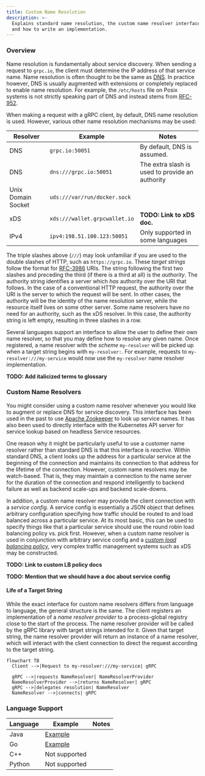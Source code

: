 ```yaml
---
title: Custom Name Resolution
description: >-
  Explains standard name resolution, the custom name resolver interface,
  and how to write an implementation.
---
```


### Overview

Name resolution is fundamentally about service discovery. When sending a request
to `grpc.io`, the client must determine the IP address of that service name.
Name resolution is often thought to be the same as
[DNS](https://www.ietf.org/rfc/rfc1035.txt). In practice however, DNS is usually
augmented with extensions or completely replaced to enable name resolution.  For
example, the `/etc/hosts` file on Posix systems is not strictly speaking part of
DNS and instead stems from
[RFC-952](https://datatracker.ietf.org/doc/html/rfc952).

When making a request with a gRPC client, by default, DNS name resolution is
used. However, various other name resolution mechanisms may be used:

|Resolver|Example|Notes|
|-|-|-|
|DNS|`grpc.io:50051`|By default, DNS is assumed.|
|DNS|`dns:///grpc.io:50051`|The extra slash is used to provide an authority|
|Unix Domain Socket|`uds:///var/run/docker.sock`|
|xDS|`xds:///wallet.grpcwallet.io`|**TODO: Link to xDS doc.**|
|IPv4|`ipv4:198.51.100.123:50051`|Only supported in some languages|

The triple slashes above (`///`) may look unfamiliar if you are used to the
double slashes of HTTP, such as `https://grpc.io`. These _target strings_ follow
the format for [RFC-3986](https://datatracker.ietf.org/doc/html/rfc3986) URIs.
The string following the first two slashes and preceding the third (if there is
a third at all) is the _authority_. The authority string identifies a server
which _has_ authority over the URI that follows. In the case of a conventional
HTTP request, the authority over the URI is the server to which the request will
be sent. In other cases, the authority will be the identity of the name
resolution server, while the resource itself lives on some other server. Some
name resolvers have no need for an authority, such as the xDS resolver. In this
case, the authority string is left empty, resulting in three slashes in a row.

Several languages support an interface to allow the user to define their own
name resolver, so that you may define how to resolve any given name. Once
registered, a name resolver with the _scheme_ `my-resolver` will be picked up
when a target string begins with `my-resolver:`. For example, requests to
`my-resolver:///my-service` would now use the `my-resolver` name resolver
implementation.

**TODO: Add italicized terms to glossary**

### Custom Name Resolvers

You might consider using a custom name resolver whenever you would like to
augment or replace DNS for service discovery. This interface has been used in
the past to use [Apache Zookeeper](https://zookeeper.apache.org/) to look up
service names.  It has also been used to directly interface with the Kubernetes
API server for service lookup based on headless Service resources.

One reason why it might be particularly useful to use a customer name resolver
rather than standard DNS is that this interface is _reactive_. Within standard
DNS, a client looks up the address for a particular service at the beginning of
the connection and maintains its connection to that address for the lifetime
of the connection. However, custom name resolvers may be watch-based. That is,
they may maintain a connection to the name server for the duration of the
connection and respond intelligently to backend failure as well as backend
scale-ups and backend scale-downs.

In addition, a custom name resolver may provide the client connection with a
_service config_. A service config is essentially a JSON object that defines
arbitrary configuration specifying how traffic should be routed to and load
balanced across a particular service. At its most basic, this can be used to
specify things like that a particular service should use the round robin load
balancing policy vs. pick first. However, when a custom name resolver is used
in conjunction with arbitrary service config and a [_custom load balancing
policy_](custom-load-balancing.md), very complex traffic management systems
such as xDS may be constructed.

**TODO: Link to custom LB policy docs**

**TODO: Mention that we should have a doc about service config**

#### Life of a Target String

While the exact interface for custom name resolvers differs from language to
language, the general structure is the same. The client registers an
implementation of a _name resolver provider_ to a process-global registry close
to the start of the process. The name resolver provider will be called by the
gRPC library with target strings intended for it. Given that target string, the
name resolver provider will return an instance of a name resolver, which will
interact with the client connection to direct the request according to the
target string.

```mermaid
flowchart TB
  Client -->|Request to my-resolver:///my-service| gRPC

  gRPC -->|requests NameResolver| NameResolverProvider
  NameResolverProvider -->|returns NameResolver| gRPC
  gRPC -->|delegates resolution| NameResolver
  NameResolver -->|connects| gRPC
```

### Language Support

| Language | Example        | Notes                            |
|----------|----------------|----------------------------------|
| Java     |[Example](https://github.com/grpc/grpc-java/tree/master/examples/src/main/java/io/grpc/examples/nameresolve)||
| Go       |[Example](https://github.com/grpc/grpc-go/tree/master/examples/features/name_resolving)||
| C++      | Not supported||
| Python |Not supported||
